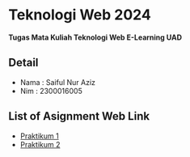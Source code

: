 # Teknologi Web 2024

**Tugas Mata Kuliah Teknologi Web E-Learning UAD**

## Detail
- Nama : Saiful Nur Aziz
- Nim : 2300016005

## List of Asignment Web Link
- [Praktikum 1](#https://aziezzz.github.io/Tekweb_2024_2300016005/Praktikum_1)
- [Praktikum 2](#https://aziezzz.github.io/Tekweb_2024_2300016005/Praktikum_2)
